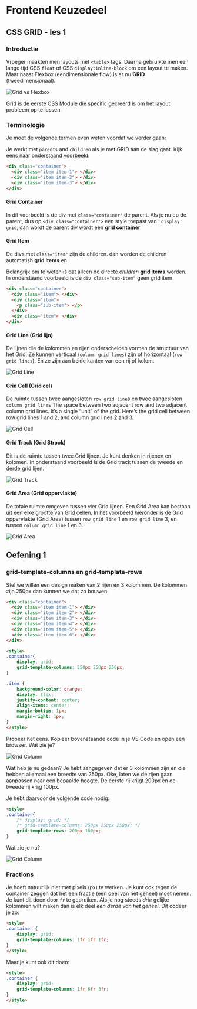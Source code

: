 # Frontend Keuzedeel

## CSS GRID - les 1

### Introductie

Vroeger maakten men layouts met `<table>` tags. Daarna gebruikte men een lange tijd CSS `float` of CSS `display:inline-block` om een layout te maken.
Maar naast Flexbox (eendimensionale flow) is er nu __GRID__ (tweedimensionaal).

![Grid vs Flexbox](images/css-grid-vs-flexbox.png)

Grid is de eerste CSS Module die specific gecreerd is om het layout probleem op te lossen.

### Terminologie

Je moet de volgende termen even weten voordat we verder gaan:

Je werkt met `parents` and `children` als je met GRID aan de slag gaat. Kijk eens naar onderstaand voorbeeld:


```html
<div class="container">
  <div class="item item-1"> </div>
  <div class="item item-2"> </div>
  <div class="item item-3"> </div>
</div>
```


#### Grid Container

In dit voorbeeld is de div met `class="container"` de parent.
Als je nu op de parent, dus op `<div class="container">`  een style toepast van : `display: grid`, dan wordt de parent div wordt een __grid container__


#### Grid Item

De divs met `class="item"` zijn de children.
 dan worden de children automatish __grid items__ en

Belangrijk om te weten is dat alleen de directe _children_ __grid items__ worden. In onderstaand voorbeeld is de `div class="sub-item"` geen grid item

```html
<div class="container">
  <div class="item"> </div>
  <div class="item">
    <p class="sub-item"> </p>
  </div>
  <div class="item"> </div>
</div>
```

#### Grid Line (Grid lijn)

De lijnen die de kolommen en rijen onderscheiden vormen de structuur van het Grid. Ze kunnen verticaal (`column grid lines`) zijn of horizontaal (`row grid lines`). En ze zijn aan beide kanten van een rij of kolom.

![Grid Line](images/terms-grid-line.svg)

#### Grid Cell (Grid cel)

De ruimte tussen twee aangesloten `row grid line`s en twee aangesloten `column grid line`s
The space between two adjacent row and two adjacent column grid lines. It’s a single “unit” of the grid. Here’s the grid cell between row grid lines 1 and 2, and column grid lines 2 and 3.

![Grid Cell](images/terms-grid-cell.svg)

#### Grid Track (Grid Strook)

Dit is de ruimte tussen twee Grid lijnen. Je kunt denken in rijenen en kolomen. In onderstaand voorbeeld is de Grid track tussen de tweede en derde grid lijen.

![Grid Track](images/terms-grid-track.svg)


#### Grid Area (Grid oppervlakte)

De totale ruimte omgeven tussen vier Grid lijnen. Een Grid Area kan bestaan uit een elke grootte van Grid cellen. In het voorbeeld hieronder is de Grid oppervlakte (Grid Area) tussen `row grid line` 1 en `row grid line` 3, en tussen `column grid line` 1 en 3.

![Grid Area](images/terms-grid-area.svg)


## Oefening 1

### grid-template-columns en grid-template-rows
Stel we willen een design maken van 2 rijen en 3 kolommen. De kolommen zijn 250px dan kunnen we dat zo bouwen:

```html
<div class="container">
  <div class="item item-1"> </div>
  <div class="item item-2"> </div>
  <div class="item item-3"> </div>
  <div class="item item-4"> </div>
  <div class="item item-5"> </div>
  <div class="item item-6"> </div>
</div>

<style>
.container{
    display: grid;
    grid-template-columns: 250px 250px 250px;
}

.item {
    background-color: orange;
    display: flex;
    justify-content: center;
    align-items: center;
    margin-bottom: 1px;
    margin-right: 1px;
}
</style>
```

Probeer het eens. Kopieer bovenstaande code in je VS Code en open een browser. Wat zie je?

![Grid Column](images/grid-column.png)

Wat heb je nu gedaan? Je hebt aangegeven dat er 3 kolommen zijn en die hebben allemaal een breedte van 250px. Oke, laten we de rijen gaan aanpassen naar een bepaalde hoogte. De eerste rij krijgt 200px en de tweede rij krijg 100px.

Je hebt daarvoor de volgende code nodig:

```html
<style>
.container{
    /* display: grid; */
    /* grid-template-columns: 250px 250px 250px; */
    grid-template-rows: 200px 100px;
}

```
Wat zie je nu?

![Grid Column](images/grid-column-row.png)

### Fractions

Je hoeft natuurlijk niet met pixels (px) te werken. Je kunt ook tegen de container zeggen dat het een fractie (een deel van het geheel) moet nemen.
Je kunt dit doen door `fr` te gebruiken. Als je nog steeds _drie_ gelijke kolommen wilt maken dan is elk deel _een derde van het geheel_. Dit codeer je zo:

```html
<style>
.container {
    display: grid;
    grid-template-columns: 1fr 1fr 1fr;
}
</style>
```

Maar je kunt ook dit doen:

```html
<style>
.container {
    display: grid;
    grid-template-columns: 1fr 6fr 3fr;
}
</style>
```

